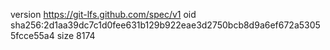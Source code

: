 version https://git-lfs.github.com/spec/v1
oid sha256:2d1aa39dc7c1d0fee631b129b922eae3d2750bcb8d9a6ef672a53055fcce55a4
size 8174
